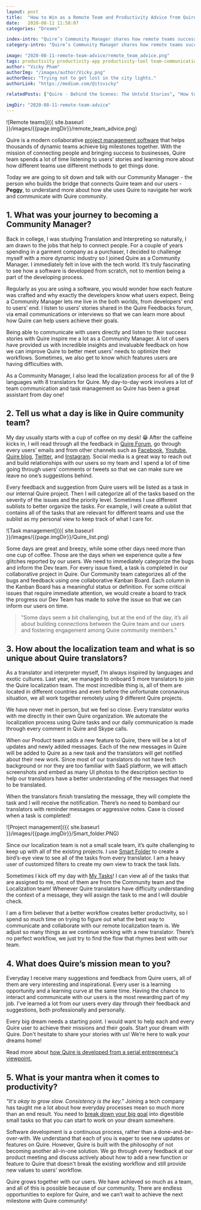 ```yaml
---
layout: post
title:  "How to Win as a Remote Team and Productivity Advice from Quire Community Manager"
date:   2020-08-11 11:58:07
categories: "Dreams"

index-intro: "Quire’s Community Manager shares how remote teams successfully collaborate and some advice that helps to create a working culture built on trust and flexibility."
category-intro: "Quire’s Community Manager shares how remote teams successfully collaborate and some advice that helps to create a working culture built on trust and flexibility."

image: "2020-08-11-remote-team-advice/remote_team_advice.png"
tags: productivity productivity-app productivity-tool team-communication community-manager community-management team-productivity task-scheduling-software increase-productivity remote-team to-do-list-app working-remotely remote-teams task-management task-management-software project-management-software productivity-tips to-do-list task-list teamwork team-success
author: "Vicky Pham"
authorImg: "/images/author/Vicky.png"
authorDesc: "Trying not to get lost in the city lights."
authorLink: "https://medium.com/@itsvicky"

relatedPosts: ["Quire - Behind the Scenes: The Untold Stories", "How to Take a Break When Working Remotely to Increase Productivity?", "The Art of Being Productive While Staying In",]

imgDir: "2020-08-11-remote-team-advice"
---
```


![Remote teams]({{ site.baseurl }}/images/{{page.imgDir}}/remote_team_advice.png)

Quire is a modern collaborative [project management software](https://quire.io/) that helps thousands of dynamic teams achieve big milestones together. With the mission of connecting people and bringing success to businesses, Quire team spends a lot of time listening to users’ stories and learning more about how different teams use different methods to get things done. 

Today we are going to sit down and talk with our Community Manager - the person who builds the bridge that connects Quire team and our users - **Peggy**, to understand more about how she uses Quire to navigate her work and communicate with Quire community.

## 1. What was your journey to becoming a Community Manager?

Back in college, I was studying Translation and Interpreting so naturally, I am drawn to the jobs that help to connect people. For a couple of years spending in a garment company as a purchaser, I decided to challenge myself with a more dynamic industry so I joined Quire as a Community Manager. I immediately felt in love with the tech world. It’s truly fascinating to see how a software is developed from scratch, not to mention being a part of the developing  process. 

Regularly as you are using a software, you would wonder how each feature was crafted and why exactly the developers know what users expect. Being a Community Manager lets me live in the both worlds, from developers’ end to users’ end. I listen to users’ stories shared in the Quire Feedbacks forum, via email communications or interviews so that we can learn more about how Quire can help users achieve their goals. 

Being able to communicate with users directly and listen to their success stories with Quire inspire me a lot as a Community Manager. A lot of users have provided us with incredible insights and invaluable feedback on how we can improve Quire to better meet users’ needs to optimize their workflows. Sometimes, we also get to know which features users are having difficulties with. 

As a Community Manager, I also lead the localization process for all of the 9 languages with 8 translators for Quire. My day-to-day work involves a lot of team communication and task management so Quire has been a great assistant from day one!

## 2. Tell us what a day is like in Quire community team?
 
My day usually starts with a cup of coffee on my desk! 😁  After the caffeine kicks in, I will read through all the feedback in [Quire Forum](https://quire.io/w/Quire_Feedbacks/), go through every users’ emails and from other channels such as [Facebook](https://www.facebook.com/quire.io/), [Youtube](https://www.youtube.com/channel/UCNblmAyAjOfq2y2OzQbkhlQ), [Quire blog](https://quire.io/blog/), [Twitter](https://twitter.com/quire_io), and [Instagram](https://www.instagram.com/quire_io/). Social media is a great way to reach out and  build relationships with our users so my team and I spend a lot of time going through users’ comments or tweets so that we can make sure we leave no one’s suggestions behind. 

Every feedback and suggestion from Quire users will be listed as a task in our internal Quire project. Then I will categorize all of the tasks based on the severity of the issues and the priority level. Sometimes I use different sublists to better organize the tasks. For example, I will create a sublist that contains all of the tasks that are relevant for different teams and use the sublist as my personal view to keep track of what I care for.

![Task management]({{ site.baseurl }}/images/{{page.imgDir}}/Quire_list.png)

Some days are great and breezy, while some other days need more than one cup of coffee. Those are the days when we experience quite a few glitches reported by our users. We need to immediately categorize the bugs and inform the Dev team. For every issue fixed, a task is completed in our collaborative project in Quire. Our Community team categorizes all of the bugs and feedback using one collaborative Kanban Board. Each column in the Kanban Board has a meaningful status or definition. For some critical issues that require immediate attention, we would create a board to track the progress  our Dev Team has made to solve the issue so that we can inform our users on time. 

>"Some days seem a bit challenging, but at the end of the day, it’s all about building connections between the Quire team and our users and fostering engagement among Quire community members."

## 3. How about the localization team and what is so unique about Quire translators?
 
As a translator and interpreter myself,  I’m always inspired by languages and exotic cultures. Last year, we managed to onboard 5 more translators to join the Quire localization team. The most incredible thing is, all of them are located in different countries and even before the unfortunate coronavirus situation, we all work together remotely using 9 different Quire projects. 
 
We have never met in person, but we feel so close. Every translator works with me directly in their own Quire organization. We automate the localization process using Quire tasks and our daily communication is made through every comment in Quire and Skype calls.
 
When our Product team adds a new feature to Quire, there will be a lot of updates and newly added messages. Each of the new messages in Quire will be added to Quire as a new task and the translators will get notified about their new work. Since most of our translators do not have tech background or nor they are too familiar with SaaS platform, we will attach screenshots and embed as many UI photos to the description section to help our translators have a better understanding of the messages that need to be translated. 
 
When the translators finish translating the message, they will complete the task and I will receive the notification. There’s no need to bombard our translators with reminder messages or aggressive notes. Case is closed when a task is completed! 

![Project management]({{ site.baseurl }}/images/{{page.imgDir}}/Smart_folder.PNG)
 
Since our localization team is not a small scale team, it’s quite challenging to keep up with all of the existing projects. I use [Smart Folder](https://quire.io/guide/smart-folders/) to create a bird’s-eye view to see all of the tasks from every translator. I am a heavy user of customized filters to create my own view to track the task lists. 
 
Sometimes I kick off my day with [My Tasks](https://quire.io/blog/p/Quire-my-tasks-guides-and-tips.html)! I can view all of the tasks that are assigned to me,  most of them are from the Community team and the Localization team! Whenever Quire translators have difficulty understanding the context of a message, they will assign the task to me and I will double check. 
 
I am a firm believer that a better workflow creates better productivity, so I spend so much time on trying to figure out what the best way to communicate and collaborate with our remote localization team is. We adjust so many things as we continue working with a new translator. There’s no perfect workflow, we just try to find the flow that rhymes best with our team. 
 
## 4. What does Quire’s mission mean to you?
 
Everyday I receive many suggestions and feedback from Quire users, all of them are very interesting and inspirational. Every user is a learning opportunity and a learning curve at the same time. Having the chance to interact and communicate with our users is the most rewarding part of my job. I've learned a lot from our users every day through their feedback and suggestions, both professionally and personally. 
 
Every big dream needs a starting point. I would want to help each and every Quire user to achieve their missions and their goals. Start your dream with Quire. Don't hesitate to share your stories with us! We’re here to walk your dreams home!

<p class="notice">Read more about <a href="https://quire.io/blog/p/Quire-behind-the-scenes-productivity-tips.html">how Quire is developed from a serial entrepreneur's viewpoint.</a></p> 

## 5. What is your mantra when it comes to productivity?
 
*"It's okay to grow slow. Consistency is the key."* Joining a tech company has taught me a lot about how everyday processes mean so much more than an end result. You need to [break down your big goal](https://quire.io/blog/p/To-Do-List-and-Kanban-What-Project-Management-Did-Wrong.html) into digestible small tasks so that you can start to work on your dream somewhere.  
 
Software development is a continuous process, rather than a done-and-be-over-with. We understand that each of you is eager to see new updates or features on Quire. However, Quire is built with the philosophy of not becoming another all-in-one solution. We go through every feedback at our product meeting and discuss actively about how to add a new function or feature to Quire that doesn't break the existing workflow and still provide new values to users' workflow.  
 
Quire grows together with our users. We have achieved so much as a team, and all of this is possible because of our community. There are endless opportunities to explore for Quire, and we can’t wait to achieve the next milestone with Quire community!



[jekyll]:      http://jekyllrb.com
[jekyll-gh]:   https://github.com/jekyll/jekyll
[jekyll-help]: https://github.com/jekyll/jekyll-help